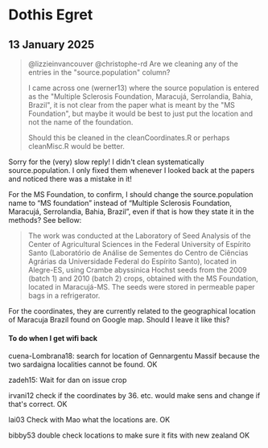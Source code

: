 # Dothis Egret

## 13 January 2025

> @lizzieinvancouver @christophe-rd Are we cleaning any of the entries in the "source.population" column?
> 
> I came across one (werner13) where the source population is entered as the "Multiple Sclerosis Foundation, Maracujá, Serrolandia, Bahia, Brazil", it is not clear from the paper what is meant by the "MS Foundation", but maybe it would be best to just put the location and not the name of the foundation.
> 
> Should this be cleaned in the cleanCoordinates.R or perhaps cleanMisc.R would be better.

Sorry for the (very) slow reply! I didn't clean systematically source.population. I only fixed them whenever I looked back at the papers and noticed there was a mistake in it! 

For the MS Foundation, to confirm, I should change the source.population name to “MS foundation” instead of “Multiple Sclerosis Foundation, Maracujá, Serrolandia, Bahia, Brazil”, even if that is how they state it in the methods? See bellow:

> The work was conducted at the Laboratory of Seed Analysis of the Center of Agricultural Sciences in the Federal University of Espírito Santo (Laboratório de Análise de Sementes do Centro de Ciências Agrárias da Universidade Federal do Espírito Santo), located in Alegre-ES, using Crambe abyssinica Hochst seeds from the 2009 (batch 1) and 2010 (batch 2) crops, obtained with the MS Foundation, located in Maracujá-MS. The seeds were stored in permeable paper bags in a refrigerator.

For the coordinates, they are currently related to the geographical location of Maracuja Brazil found on Google map. Should I leave it like this?


#### To do when I get wifi back
cuena-Lombrana18: search for location of Gennargentu Massif because the two sardaigna localities cannot be found. OK

zadeh15: Wait for dan on issue crop

irvani12
check if the coordinates by 36. etc. would make sens and change if that's correct. OK

lai03
Check with Mao what the locations are. OK

bibby53
double check locations to make sure it fits with new zealand OK
